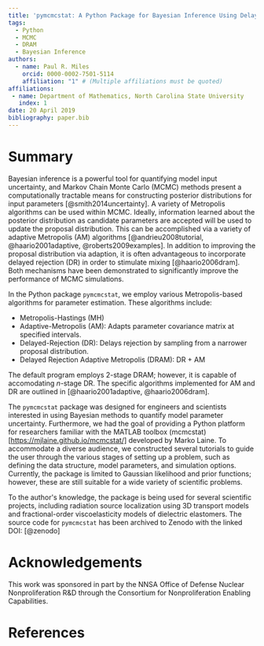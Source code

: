 ```yaml
---
title: 'pymcmcstat: A Python Package for Bayesian Inference Using Delayed Rejection Adaptive Metropolis'
tags:
  - Python
  - MCMC
  - DRAM
  - Bayesian Inference
authors:
  - name: Paul R. Miles
    orcid: 0000-0002-7501-5114
    affiliation: "1" # (Multiple affiliations must be quoted)
affiliations:
 - name: Department of Mathematics, North Carolina State University
   index: 1
date: 20 April 2019
bibliography: paper.bib
---
```


# Summary
Bayesian inference is a powerful tool for quantifying model input uncertainty, and Markov Chain Monte Carlo (MCMC) methods present a computationally tractable means for constructing posterior distributions for input parameters [@smith2014uncertainty].  A variety of Metropolis algorithms can be used within MCMC.  Ideally, information learned about the posterior distribution as candidate parameters are accepted will be used to update the proposal distribution.  This can be accomplished via a variety of adaptive Metropolis (AM) algorithms [@andrieu2008tutorial, @haario2001adaptive, @roberts2009examples].  In addition to improving the proposal distribution via adaption, it is often advantageous to incorporate delayed rejection (DR) in order to stimulate mixing [@haario2006dram].  Both mechanisms have been demonstrated to significantly improve the performance of MCMC simulations.

In the Python package ``pymcmcstat``, we employ various Metropolis-based algorithms for parameter estimation.  These algorithms include:

- Metropolis-Hastings (MH)
- Adaptive-Metropolis (AM): Adapts parameter covariance matrix at specified intervals.
- Delayed-Rejection (DR): Delays rejection by sampling from a narrower proposal distribution.
- Delayed Rejection Adaptive Metropolis (DRAM): DR + AM

The default program employs 2-stage DRAM; however, it is capable of accomodating $n$-stage DR.  The specific algorithms implemented for AM and DR are outlined in [@haario2001adaptive, @haario2006dram].

The ``pymcmcstat`` package was designed for engineers and scientists interested in using Bayesian methods to quantify model parameter uncertainty.  Furthermore, we had the goal of providing a Python platform for researchers familiar with the MATLAB toolbox (mcmcstat)[https://mjlaine.github.io/mcmcstat/] developed by Marko Laine.  To accommodate a diverse audience, we constructed several tutorials to guide the user through the various stages of setting up a problem, such as defining the data structure, model parameters, and simulation options.  Currently, the package is limited to Gaussian likelihood and prior functions; however, these are still suitable for a wide variety of scientific problems.  

To the author's knowledge, the package is being used for several scientific projects, including radiation source localization using 3D transport models and fractional-order viscoelasticity models of dielectric elastomers.  The source code for ``pymcmcstat`` has been archived to Zenodo with the linked DOI: [@zenodo]

# Acknowledgements

This work was sponsored in part by the NNSA Office of Defense Nuclear Nonproliferation R&D through the Consortium for Nonproliferation Enabling Capabilities.

# References
